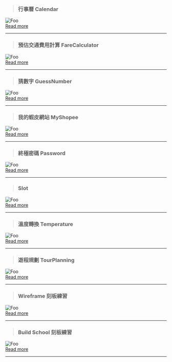 > ### 行事曆 Calendar

![Foo](https://raw.githubusercontent.com/paperhuang/BuildSchool-Front-End/master/Pictures/Calendar.png "行事曆")  
[Read more](https://github.com/paperhuang/BuildSchool-Front-End/tree/master/Calendar)

***
> ### 預估交通費用計算 FareCalculator  

![Foo](https://raw.githubusercontent.com/paperhuang/BuildSchool-Front-End/master/Pictures/FareCalculator.png "預估交通費用計算")  
[Read more](https://github.com/paperhuang/BuildSchool-Front-End/tree/master/FareCalculator)

***
> ### 猜數字 GuessNumber

![Foo](https://raw.githubusercontent.com/paperhuang/BuildSchool-Front-End/master/Pictures/GuessNumberhtml.png "猜數字")  
[Read more](https://github.com/paperhuang/BuildSchool-Front-End/tree/master/GuessNumber)

***
> ### 我的蝦皮網站 MyShopee


![Foo](https://raw.githubusercontent.com/paperhuang/BuildSchool-Front-End/master/Pictures/MyShopee.png "我的蝦皮網站")  
[Read more](https://github.com/paperhuang/BuildSchool-Front-End/tree/master/MyShopee)

***  
> ### 終極密碼 Password   

![Foo](https://raw.githubusercontent.com/paperhuang/BuildSchool-Front-End/master/Pictures/Password.png "終極密碼")  
[Read more](https://github.com/paperhuang/BuildSchool-Front-End/tree/master/Password)

***
> ### Slot  

![Foo](https://raw.githubusercontent.com/paperhuang/BuildSchool-Front-End/master/Pictures/Slot.png "Slot")  
[Read more](https://github.com/paperhuang/BuildSchool-Front-End/tree/master/Slot)

***
> ### 溫度轉換 Temperature

![Foo](https://raw.githubusercontent.com/paperhuang/BuildSchool-Front-End/master/Pictures/Temperature.png "溫度轉換")  
[Read more](https://github.com/paperhuang/BuildSchool-Front-End/tree/master/Temperature)

***
> ### 遊程規劃 TourPlanning

![Foo](https://raw.githubusercontent.com/paperhuang/BuildSchool-Front-End/master/Pictures/TourPlanning.png "遊程規劃")  
[Read more](https://github.com/paperhuang/BuildSchool-Front-End/tree/master/TourPlanning)

***
> ### Wireframe 刻板練習

![Foo](https://raw.githubusercontent.com/paperhuang/BuildSchool-Front-End/master/Pictures/Wireframe.png "Wireframe")  
[Read more](https://github.com/paperhuang/BuildSchool-Front-End/tree/master/Wireframe)

***
> ### Build School 刻板練習

![Foo](https://raw.githubusercontent.com/paperhuang/BuildSchool-Front-End/master/Pictures/BuildSchool.png "Build School")  
[Read more](https://github.com/paperhuang/BuildSchool-Front-End/tree/master/BuildSchool)

***